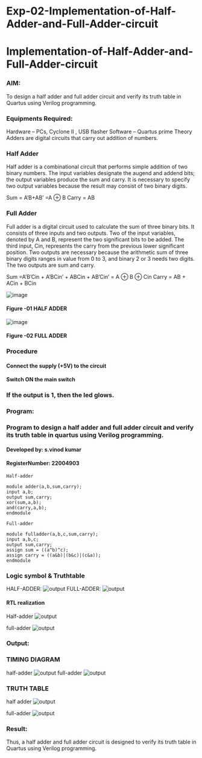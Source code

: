# Exp-02-Implementation-of-Half-Adder-and-Full-Adder-circuit

# Implementation-of-Half-Adder-and-Full-Adder-circuit
### AIM:
To design a half adder and full adder circuit and verify its truth table in Quartus using Verilog programming.

### Equipments Required:
Hardware – PCs, Cyclone II , USB flasher
Software – Quartus prime
Theory
Adders are digital circuits that carry out addition of numbers.

### Half Adder
Half adder is a combinational circuit that performs simple addition of two binary numbers. The input variables designate the augend and addend bits; the output variables produce the sum and carry. It is necessary to specify two output variables because the result may consist of two binary digits.

Sum = A’B+AB’ =A ⊕ B Carry = AB

### Full Adder
Full adder is a digital circuit used to calculate the sum of three binary bits. It consists of three inputs and two outputs. Two of the input variables, denoted by A and B, represent the two significant bits to be added. The third input, Cin, represents the carry from the previous lower significant position. Two outputs are necessary because the arithmetic sum of three binary digits ranges in value from 0 to 3, and binary 2 or 3 needs two digits. The two outputs are sum and carry.

Sum =A’B’Cin + A’BCin’ + ABCin + AB’Cin’ = A ⊕ B ⊕ Cin Carry = AB + ACin + BCin

 ![image](https://user-images.githubusercontent.com/36288975/163552156-a13e5a56-c638-4110-97d9-8896907c8d25.png)

#### Figure -01 HALF ADDER 


![image](https://user-images.githubusercontent.com/36288975/163552057-b3547877-6d07-45b4-b7e0-bcfebfad9e1d.png)

#### Figure -02 FULL ADDER 

### Procedure

#### Connect the supply (+5V) to the circuit
#### Switch ON the main switch
### If the output is 1, then the led glows.
### Program:
### Program to design a half adder and full adder circuit and verify its truth table in quartus using Verilog programming.
#### Developed by: s.vinod kumar
#### RegisterNumber: 22004903
```
Half-adder

module adder(a,b,sum,carry);
input a,b;
output sum,carry;
xor(sum,a,b);
and(carry,a,b);
endmodule

Full-adder

module fulladder(a,b,c,sum,carry);
input a,b,c;
output sum,carry;
assign sum = ((a^b)^c);
assign carry = ((a&b)|(b&c)|(c&a));
endmodule

```
### Logic symbol & Truthtable
HALF-ADDER:
![output](/truth%20table%20half.png)
FULL-ADDER:
![output](/truth%20table%20adder.png)

#### RTL realization 
Half-adder
![output](/HALFADDER.png)

full-adder
![output](/FULL%20ADDER.png)


### Output:
### TIMING DIAGRAM
half-adder
![output](/waveform-half%20adder.png)
full-adder
![output](/waveform-full%20adder.png)

### TRUTH TABLE 
half adder
![output](/truth%20table%20half%20adder.png)

full-adder
![output](/truth%20table%20full%20adder.png)
### Result:
Thus, a half adder and full adder circuit is designed to verify its truth table in Quartus using Verilog programming.


